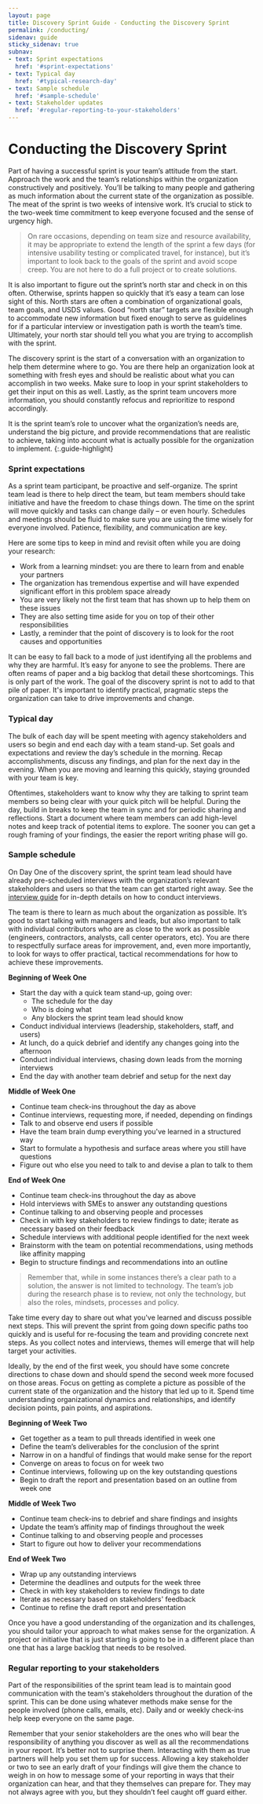 ```yaml
---
layout: page
title: Discovery Sprint Guide - Conducting the Discovery Sprint
permalink: /conducting/
sidenav: guide
sticky_sidenav: true
subnav:
- text: Sprint expectations
  href: '#sprint-expectations'
- text: Typical day
  href: '#typical-research-day'
- text: Sample schedule
  href: '#sample-schedule'
- text: Stakeholder updates
  href: '#regular-reporting-to-your-stakeholders'
---
```


# Conducting the Discovery Sprint

Part of having a successful sprint is your team’s attitude from the start. Approach the work and the team’s relationships within the organization constructively and positively. You’ll be talking to many people and gathering as much information about the current state of the organization as possible. The meat of the sprint is two weeks of intensive work. It’s crucial to stick to the two-week time commitment to keep everyone focused and the sense of urgency high.
 
>On rare occasions, depending on team size and resource availability, it may be appropriate to extend the length of the sprint a few days (for intensive usability testing or complicated travel, for instance), but it’s important to look back to the goals of the sprint and avoid scope creep. You are not here to do a full project or to create solutions.

It is also important to figure out the sprint’s north star and check in on this often. Otherwise, sprints happen so quickly that it’s easy a team can lose sight of this. North stars are often a combination of organizational goals, team goals, and USDS values. Good “north star” targets are flexible enough to accommodate new information but fixed enough to serve as guidelines for if a particular interview or investigation path is worth the team’s time. Ultimately, your north star should tell you what you are trying to accomplish with the sprint.

The discovery sprint is the start of a conversation with an organization to help them determine where to go. You are there help an organization look at something with fresh eyes and should be realistic about what you can accomplish in two weeks. Make sure to loop in your sprint stakeholders to get their input on this as well. Lastly, as the sprint team uncovers more information, you should constantly refocus and reprioritize to respond accordingly.

 It is the sprint team’s role to uncover what the organization’s needs are, understand the big picture, and provide recommendations that are realistic to achieve, taking into account what is actually possible for the organization to implement.
 {:.guide-highlight}

### Sprint expectations
As a sprint team participant, be proactive and self-organize. The sprint team lead is there to help direct the team, but team members should take initiative and have the freedom to chase things down. The time on the sprint will move quickly and tasks can change daily – or even hourly. Schedules and meetings should be fluid to make sure you are using the time wisely for everyone involved. Patience, flexibility, and communication are key.

Here are some tips to keep in mind and revisit often while you are doing your research:
 
- Work from a learning mindset: you are there to learn from and enable your partners
- The organization has tremendous expertise and will have expended significant effort in this problem space already
- You are very likely not the first team that has shown up to help them on these issues
- They are also setting time aside for you on top of their other responsibilities 
- Lastly, a reminder that the point of discovery is to look for the root causes and opportunities
 
It can be easy to fall back to a mode of just identifying all the problems and why they are harmful. It’s easy for anyone to see the problems. There are often reams of paper and a big backlog that detail these shortcomings. This is only part of the work. The goal of the discovery sprint is not to add to that pile of paper. It's important to identify practical, pragmatic steps the organization can take to drive improvements and change. 

### Typical day
The bulk of each day will be spent meeting with agency stakeholders and users so begin and end each day with a team stand-up. Set goals and expectations and review the day’s schedule in the morning. Recap accomplishments, discuss any findings, and plan for the next day in the evening. When you are moving and learning this quickly, staying grounded with your team is key. 
 
Oftentimes, stakeholders want to know why they are talking to sprint team members so being clear with your quick pitch will be helpful. During the day, build in breaks to keep the team in sync and for periodic sharing and reflections. Start a document where team members can add high-level notes and keep track of potential items to explore. The sooner you can get a rough framing of your findings, the easier the report writing phase will go.
 
### Sample schedule
On Day One of the discovery sprint, the sprint team lead should have already pre-scheduled interviews with the organization’s relevant stakeholders and users so that the team can get started right away. See the <a href="/interview/">interview guide</a> for in-depth details on how to conduct interviews.
 
The team is there to learn as much about the organization as possible. It’s good to start talking with managers and leads, but also important to talk with individual contributors who are as close to the work as possible (engineers, contractors, analysts, call center operators, etc). You are there to respectfully surface areas for improvement, and, even more importantly, to look for ways to offer practical, tactical recommendations for how to achieve these improvements. 
 
**Beginning of Week One**
- Start the day with a quick team stand-up, going over:
   - The schedule for the day
   - Who is doing what
   - Any blockers the sprint team lead should know
- Conduct individual interviews (leadership, stakeholders, staff, and users)
- At lunch, do a quick debrief and identify any changes going into the afternoon
- Conduct individual interviews, chasing down leads from the morning interviews
- End the day with another team debrief and setup for the next day

**Middle of Week One**
- Continue team check-ins throughout the day as above
- Continue interviews, requesting more, if needed, depending on findings
- Talk to and observe end users if possible
- Have the team brain dump everything you've learned in a structured way
- Start to formulate a hypothesis and surface areas where you still have questions
- Figure out who else you need to talk to and devise a plan to talk to them

**End of Week One**
- Continue team check-ins throughout the day as above
- Hold interviews with SMEs to answer any outstanding questions
- Continue talking to and observing people and processes
- Check in with key stakeholders to review findings to date; iterate as necessary based on their feedback
- Schedule interviews with additional people identified for the next week
- Brainstorm with the team on potential recommendations, using methods like affinity mapping
- Begin to structure findings and recommendations into an outline

>Remember that, while in some instances there’s a clear path to a solution, the answer is not limited to technology. The team’s job during the research phase is to review, not only the technology, but also the roles, mindsets, processes and policy. 
 
Take time every day to share out what you've learned and discuss possible next steps. This will prevent the sprint from going down specific paths too quickly and is useful for re-focusing the team and providing concrete next steps. As you collect notes and interviews, themes will emerge that will help target your activities. 
 
Ideally, by the end of the first week, you should have some concrete directions to chase down and should spend the second week more focused on those areas. Focus on getting as complete a picture as possible of the current state of the organization and the history that led up to it. Spend time understanding organizational dynamics and relationships, and identify decision points, pain points, and aspirations.

**Beginning of Week Two**
- Get together as a team to pull threads identified in week one
- Define the team’s deliverables for the conclusion of the sprint
- Narrow in on a handful of findings that would make sense for the report 
- Converge on areas to focus on for week two
- Continue interviews, following up on the key outstanding questions
- Begin to draft the report and presentation based on an outline from week one

**Middle of Week Two**
- Continue team check-ins to debrief and share findings and insights
- Update the team’s affinity map of findings throughout the week
- Continue talking to and observing people and processes
- Start to figure out how to deliver your recommendations 
 
**End of Week Two**
- Wrap up any outstanding interviews
- Determine the deadlines and outputs for the week three
- Check in with key stakeholders to review findings to date
- Iterate as necessary based on stakeholders' feedback
- Continue to refine the draft report and presentation

Once you have a good understanding of the organization and its challenges, you should tailor your approach to what makes sense for the organization. A project or initiative that is just starting is going to be in a different place than one that has a large backlog that needs to be resolved. 

### Regular reporting to your stakeholders 
Part of the responsibilities of the sprint team lead is to maintain good communication with the team's stakeholders throughout the duration of the sprint. This can be done using whatever methods make sense for the people involved (phone calls, emails, etc). Daily and or weekly check-ins help keep everyone on the same page.

Remember that your senior stakeholders are the ones who will bear the responsibility of anything you discover as well as all the recommendations in your report. It’s better not to surprise them. Interacting with them as true partners will help you set them up for success. Allowing a key stakeholder or two to see an early draft of your findings will give them the chance to weigh in on how to message some of your reporting in ways that their organization can hear, and that they themselves can prepare for. They may not always agree with you, but they shouldn’t feel caught off guard either. 
